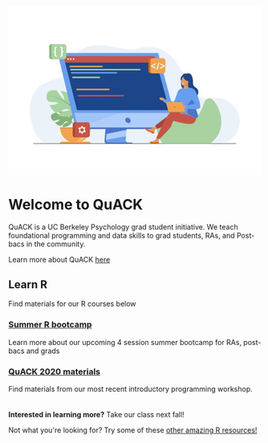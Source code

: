 
![image](code.jpeg)

# Welcome to QuACK 
QuACK is a UC Berkeley Psychology grad student initiative. We teach foundational programming and data skills to grad students, RAs, and Post-bacs in the community.

Learn more about QuACK [here](https://QuACK.github.io/sample_webpage/about/about)

## Learn R
Find materials for our R courses below

### [Summer R bootcamp](https://QuACK.github.io.github.io/sample_webpage/summer_bootcamp/bootcamp)
Learn more about our upcoming 4 session summer bootcamp for RAs, post-bacs and grads
### [QuACK 2020 materials](https://QuACK.github.io.github.io/sample_webpage/QuACK2020/QuACK_2020)
Find materials from our most recent introductory programming workshop. 
<br />
<br />
<br />
**Interested in learning more?** Take our class next fall!

Not what you're looking for? Try some of these [other amazing R resources!]() 
